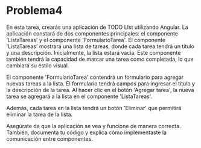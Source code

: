 # Problema4

En esta tarea, crearás una aplicación de TODO LIst utilizando Angular. La aplicación constará de dos componentes principales: el componente 'ListaTareas' y el componente 'FormularioTarea'.
El componente 'ListaTareas' mostrará una lista de tareas, donde cada tarea tendrá un título y una descripción. Inicialmente, la lista estará vacía. Este componente también tendrá la capacidad de marcar una tarea como completada, lo que cambiará su estilo visual.

El componente 'FormularioTarea' contendrá un formulario para agregar nuevas tareas a la lista. El formulario tendrá campos para ingresar el título y la descripción de la tarea. Al hacer clic en el botón 'Agregar tarea', la nueva tarea se agregará a la lista en el componente 'ListaTareas'.

Además, cada tarea en la lista tendrá un botón 'Eliminar' que permitirá eliminar la tarea de la lista.

Asegúrate de que la aplicación se vea y funcione de manera correcta. También, documenta tu código y explica cómo implementaste la comunicación entre componentes.



